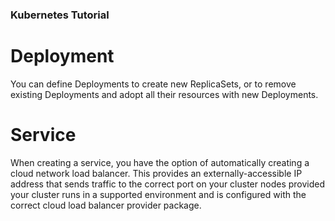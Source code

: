 ### Kubernetes Tutorial

# Deployment

You can define Deployments to create new ReplicaSets, or to remove existing Deployments and adopt all their resources with new Deployments.

# Service

When creating a service, you have the option of automatically creating a cloud network load balancer. This provides an externally-accessible IP address that sends traffic to the correct port on your cluster nodes provided your cluster runs in a supported environment and is configured with the correct cloud load balancer provider package.